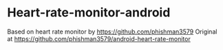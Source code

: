 # Heart-rate-monitor-android

Based on heart rate monitor by https://github.com/phishman3579
Original at https://github.com/phishman3579/android-heart-rate-monitor
